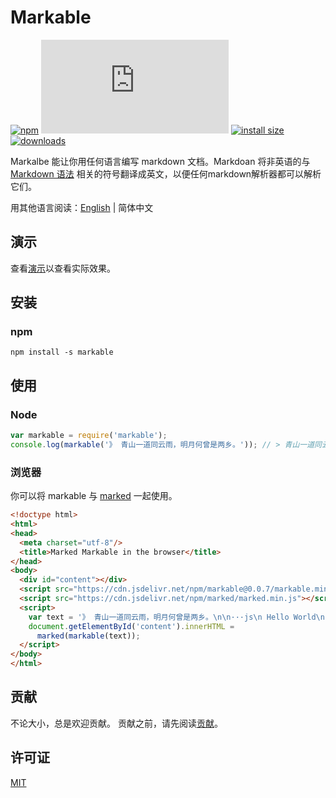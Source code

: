 # Markable

[![npm](https://badgen.net/npm/v/markable)](https://www.npmjs.com/package/markable)
[![gzip size](https://badgen.net/badgesize/gzip/https://cdn.jsdelivr.net/npm/markable@0.0.3/src/markable.min.js)](https://cdn.jsdelivr.net/npm/markable@0.0.3/src/markable.min.js)
[![install size](https://badgen.net/packagephobia/install/markable)](https://packagephobia.now.sh/result?p=markable)
[![downloads](https://badgen.net/npm/dt/markable)](https://www.npmjs.com/package/markable)

Markalbe 能让你用任何语言编写 markdown 文档。Markdoan 将非英语的与 [ Markdown 语法](https://www.jianshu.com/p/b03a8d7b1719) 相关的符号翻译成英文，以便任何markdown解析器都可以解析它们。

用其他语言阅读：[English](https://github.com/hbhde/markable/blob/master/README.md) | 简体中文

## 演示

查看[演示](http://lengyue.ink/markable-markdown-editor/)以查看实际效果。

## 安装

### npm

```
npm install -s markable
```

## 使用

### Node

```js
var markable = require('markable');
console.log(markable('》 青山一道同云雨，明月何曾是两乡。')); // > 青山一道同云雨，明月何曾是两乡。
```

### 浏览器

你可以将 markable 与 [marked](https://github.com/markedjs/marked) 一起使用。

```html
<!doctype html>
<html>
<head>
  <meta charset="utf-8"/>
  <title>Marked Markable in the browser</title>
</head>
<body>
  <div id="content"></div>
  <script src="https://cdn.jsdelivr.net/npm/markable@0.0.7/markable.min.js"></script>
  <script src="https://cdn.jsdelivr.net/npm/marked/marked.min.js"></script>
  <script>
    var text = '》 青山一道同云雨，明月何曾是两乡。\n\n···js\n Hello World\n···';
    document.getElementById('content').innerHTML =
      marked(markable(text));
  </script>
</body>
</html>
```

## 贡献

不论大小，总是欢迎贡献。 贡献之前，请先阅读[贡献](https://github.com/hbhde/markable/blob/master/CONTRIBUTING.md)。

## 许可证

[MIT](https://github.com/hbhde/markable/blob/master/LICENSE)

